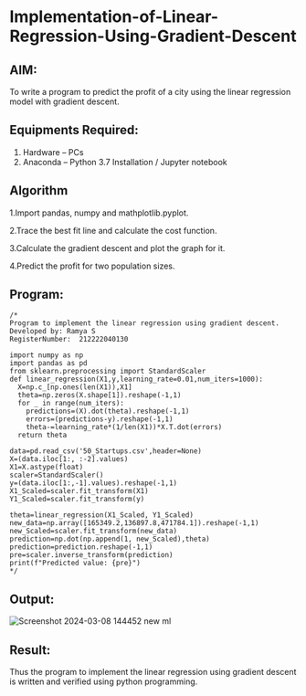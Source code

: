 # Implementation-of-Linear-Regression-Using-Gradient-Descent

## AIM:
To write a program to predict the profit of a city using the linear regression model with gradient descent.

## Equipments Required:
1. Hardware – PCs
2. Anaconda – Python 3.7 Installation / Jupyter notebook

## Algorithm

1.Import pandas, numpy and mathplotlib.pyplot.

2.Trace the best fit line and calculate the cost function.

3.Calculate the gradient descent and plot the graph for it.

4.Predict the profit for two population sizes.

## Program:
```
/*
Program to implement the linear regression using gradient descent.
Developed by: Ramya S
RegisterNumber:  212222040130

import numpy as np
import pandas as pd
from sklearn.preprocessing import StandardScaler
def linear_regression(X1,y,learning_rate=0.01,num_iters=1000):
  X=np.c_[np.ones(len(X1)),X1]
  theta=np.zeros(X.shape[1]).reshape(-1,1)
  for _ in range(num_iters):
    predictions=(X).dot(theta).reshape(-1,1)
    errors=(predictions-y).reshape(-1,1)
    theta-=learning_rate*(1/len(X1))*X.T.dot(errors)
  return theta

data=pd.read_csv('50_Startups.csv',header=None)
X=(data.iloc[1:, :-2].values)
X1=X.astype(float)
scaler=StandardScaler()
y=(data.iloc[1:,-1].values).reshape(-1,1)
X1_Scaled=scaler.fit_transform(X1)
Y1_Scaled=scaler.fit_transform(y)

theta=linear_regression(X1_Scaled, Y1_Scaled)
new_data=np.array([165349.2,136897.8,471784.1]).reshape(-1,1)
new_Scaled=scaler.fit_transform(new_data)
prediction=np.dot(np.append(1, new_Scaled),theta)
prediction=prediction.reshape(-1,1)
pre=scaler.inverse_transform(prediction)
print(f"Predicted value: {pre}")
*/
```

## Output:
![Screenshot 2024-03-08 144452 new ml](https://github.com/sakthipriyadhanusu/Implementation-of-Linear-Regression-Using-Gradient-Descent/assets/119393194/2933c518-d72c-4405-b34d-3e629b850e68)


## Result:
Thus the program to implement the linear regression using gradient descent is written and verified using python programming.
